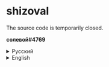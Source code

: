 # shizoval
The source code is temporarily closed.

**солевой#4769**

<details>
<summary>Русский</summary>
  
## Установка

**1.** Установите [Tampermonkey](https://www.tampermonkey.net/)

**2.** Установите [скрипт](https://raw.githubusercontent.com/sheezzmee/shizoval/main/shizoval.user.js)

## Клавиши

`INSERT`, `NumPad 0`, `/` - Открыть меню

</details>

<details>
<summary>English</summary>
  
## Getting started

**1.** Install [Tampermonkey](https://www.tampermonkey.net/)

**2.** Install [script](https://raw.githubusercontent.com/sheezzmee/shizoval/main/shizoval.user.js)

## Binds

`INSERT`, `NumPad 0`, `/` - Open cheat menu
  
</details>

